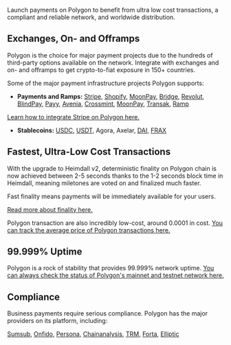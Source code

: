 Launch payments on Polygon to benefit from ultra low cost transactions, a compliant and reliable network, and worldwide distribution.

## Exchanges, On- and Offramps
Polygon is the choice for major payment projects due to the hundreds of third-party options available on the network. Integrate with exchanges and on- and offramps to get crypto-to-fiat exposure in 150+ countries.

Some of the major payment infrastructure projects Polygon supports:

* **Payments and Ramps:** [Stripe](https://docs.stripe.com/crypto/stablecoin-payments), 
[Shopify](https://depay.com/plugins/shopify), [MoonPay](https://dev.moonpay.com/docs/on-ramp-overview), [Bridge](https://apidocs.bridge.xyz/), [Revolut](https://www.revolut.com/en-US/), [BlindPay](https://blindpay.com/docs/getting-started/quick-start-payin), [Payy](https://payy.link/), [Avenia](https://avenia.io/), [Crossmint](https://crossmint.io), [MoonPay](https://dev.moonpay.com/docs/on-ramp-overview), [Transak](https://docs.transak.com/), [Ramp](https://docs.rampnetwork.com/)

[Learn how to integrate Stripe on Polygon here.](./onramps/onramps-stripe.md)

* **Stablecoins:** [USDC](https://developers.circle.com/), [USDT](https://tether.to/en/why-tether), Agora, Axelar, [DAI](https://docs.makerdao.com/smart-contract-modules/dai-module/dai-detailed-documentation), [FRAX](https://docs.frax.finance/fraxlend/abi-and-code)


## Fastest, Ultra-Low Cost Transactions

With the upgrade to Heimdall v2, deterministic finality on Polygon chain is now achieved between 2-5 seconds thanks to the 1-2 seconds block time in Heimdall, meaning miletones are voted on and finalized much faster.

Fast finality means payments will be immediately available for your users.

[Read more about finality here.](../concepts/finality/finality.md)

Polygon transaction are also incredibly low-cost, around 0.0001 in cost. [You can track the average price of Polygon transactions here.](https://polygonscan.com/chart/avg-txfee-usd)

## 99.999% Uptime

Polygon is a rock of stability that provides 99.999% network uptime. [You can always check the status of Polygon's mainnet and testnet network here.](https://status.polygon.technology/)

## Compliance

Business payments require serious compliance. Polygon has the major providers on its platform, including: 

[Sumsub](https://docs.sumsub.com/docs/overview), [Onfido](https://documentation.onfido.com/), [Persona](https://docs.withpersona.com/getting-started), [Chainanalysis](https://www.chainalysis.com/), [TRM](https://www.trmlabs.com/), [Forta](https://docs.forta.network/en/latest/), [Elliptic](https://developers.elliptic.co/docs/getting-started)